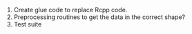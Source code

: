 1. Create glue code to replace Rcpp code.
2. Preprocessing routines to get the data in the correct shape?
3. Test suite